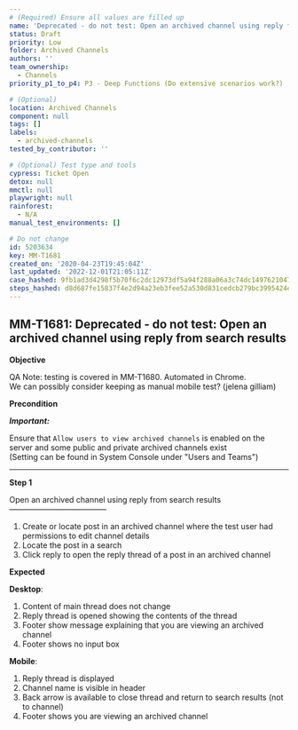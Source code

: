 ```yaml
---
# (Required) Ensure all values are filled up
name: 'Deprecated - do not test: Open an archived channel using reply from search results'
status: Draft
priority: Low
folder: Archived Channels
authors: ''
team_ownership:
  - Channels
priority_p1_to_p4: P3 - Deep Functions (Do extensive scenarios work?)

# (Optional)
location: Archived Channels
component: null
tags: []
labels:
  - archived-channels
tested_by_contributor: ''

# (Optional) Test type and tools
cypress: Ticket Open
detox: null
mmctl: null
playwright: null
rainforest:
  - N/A
manual_test_environments: []

# Do not change
id: 5203634
key: MM-T1681
created_on: '2020-04-23T19:45:04Z'
last_updated: '2022-12-01T21:05:11Z'
case_hashed: 9fb1ad3d4298f5b70f6c2dc12973df5a94f288a06a3c74dc1497621047ecfb700bd1bd3cf8f0ba0a8b3ca83c477c5cd7
steps_hashed: d8d687fe15837f4e2d94a23eb3fee52a530d831cedcb279bc3995424ee4f3d2ecbb5d2e63c1abc18282e5c87651f6cf1
---
```


<!-- (Auto-generated) Based on frontmatter's "key" and "name" -->

## MM-T1681: Deprecated - do not test: Open an archived channel using reply from search results

**Objective**

QA Note: testing is covered in MM-T1680. Automated in Chrome.\
We can possibly consider keeping as manual mobile test? (jelena gilliam)

**Precondition**

_**Important:**_

Ensure that `Allow users to view archived channels` is enabled on the server and some public and private archived channels exist\
(Setting can be found in System Console under "Users and Teams")

---

**Step 1**

Open an archived channel using reply from search results\
–––––––––––––––––––––––––

1. Create or locate post in an archived channel where the test user had permissions to edit channel details
2. Locate the post in a search
3. Click reply to open the reply thread of a post in an archived channel

**Expected**

**Desktop**:

1. Content of main thread does not change
2. Reply thread is opened showing the contents of the thread
3. Footer show message explaining that you are viewing an archived channel
4. Footer shows no input box

**Mobile**:

1. Reply thread is displayed
2. Channel name is visible in header
3. Back arrow is available to close thread and return to search results (not to channel)
4. Footer shows you are viewing an archived channel
